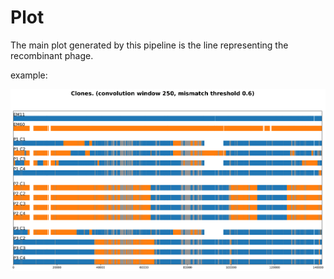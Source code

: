 # Plot

The main plot generated by this pipeline is the line representing the recombinant phage.

example:

![plot](assets/multiple_clones_plot.png)